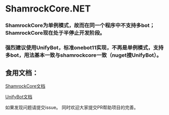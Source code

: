 # ShamrockCore.NET
### ShamrockCore为单例模式，故而在同一个程序中不支持多bot；ShamrockCore现在处于半停止开发阶段。
### 强烈建议使用UnifyBot，标准onebot11实现，不再是单例模式，支持多bot，用法基本一致与shamrockcore一致（nuget搜UnifyBot）。

## 食用文档：
[ShamrockCore文档](https://jaffoo.github.io/ShamrockCore/doc/)

[UnifyBot文档](https://jaffoo.github.io/UnifyBot/doc/)

如果发现问题请提交issue。
同时欢迎大家提交PR帮助项目的完善。

